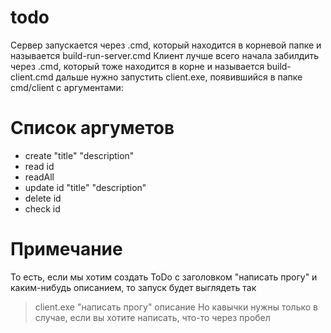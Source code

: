 # todo
Сервер запускается через .cmd, который находится в корневой папке и называется build-run-server.cmd
Клиент лучше всего начала забилдить через .cmd, который тоже находится в корне и называется build-client.cmd
дальше нужно запустить client.exe, появившийся в папке cmd/client с аргументами:
# Список аргуметов
* create "title" "description"
* read id
* readAll
* update id "title" "description"
* delete id
* check id
# Примечание
То есть, если мы хотим создать ToDo с заголовком "написать прогу" и каким-нибудь описанием, то 
запуск будет выглядеть так 
>client.exe "написать прогу" описание
Но кавычки нужны только в случае, если вы хотите написать, что-то через пробел
